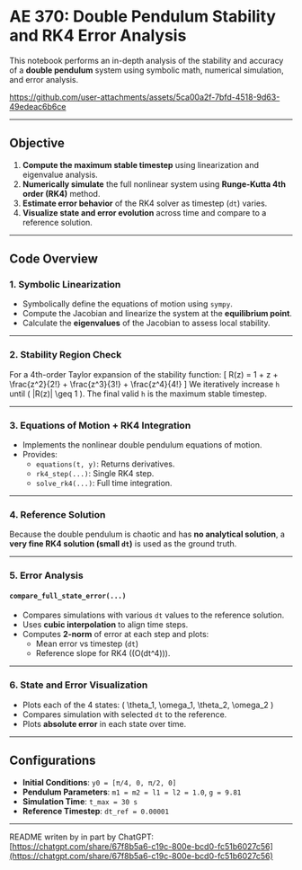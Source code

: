 # AE 370: Double Pendulum Stability and RK4 Error Analysis

This notebook performs an in-depth analysis of the stability and accuracy of a **double pendulum** system using symbolic math, numerical simulation, and error analysis.

https://github.com/user-attachments/assets/5ca00a2f-7bfd-4518-9d63-49edeac6b6ce

---

## Objective

1. **Compute the maximum stable timestep** using linearization and eigenvalue analysis.
2. **Numerically simulate** the full nonlinear system using **Runge-Kutta 4th order (RK4)** method.
3. **Estimate error behavior** of the RK4 solver as timestep (`dt`) varies.
4. **Visualize state and error evolution** across time and compare to a reference solution.

---

## Code Overview

### 1. **Symbolic Linearization**

- Symbolically define the equations of motion using `sympy`.
- Compute the Jacobian and linearize the system at the **equilibrium point**.
- Calculate the **eigenvalues** of the Jacobian to assess local stability.

---

### 2. **Stability Region Check**

For a 4th-order Taylor expansion of the stability function:
\[
R(z) = 1 + z + \frac{z^2}{2!} + \frac{z^3}{3!} + \frac{z^4}{4!}
\]
We iteratively increase `h` until \( |R(z)| \geq 1 \). The final valid `h` is the maximum stable timestep.

---

### 3. **Equations of Motion + RK4 Integration**

- Implements the nonlinear double pendulum equations of motion.
- Provides:
  - `equations(t, y)`: Returns derivatives.
  - `rk4_step(...)`: Single RK4 step.
  - `solve_rk4(...)`: Full time integration.

---

### 4. **Reference Solution**

Because the double pendulum is chaotic and has **no analytical solution**, a **very fine RK4 solution (small `dt`)** is used as the ground truth.

---

### 5. **Error Analysis**

#### `compare_full_state_error(...)`
- Compares simulations with various `dt` values to the reference solution.
- Uses **cubic interpolation** to align time steps.
- Computes **2-norm** of error at each step and plots:
  - Mean error vs timestep (`dt`)
  - Reference slope for RK4 (\(O(dt^4)\)).

---

### 6. **State and Error Visualization**

- Plots each of the 4 states: \( \theta_1, \omega_1, \theta_2, \omega_2 \)
- Compares simulation with selected `dt` to the reference.
- Plots **absolute error** in each state over time.

---

## Configurations

- **Initial Conditions**: `y0 = [π/4, 0, π/2, 0]`
- **Pendulum Parameters**: `m1 = m2 = l1 = l2 = 1.0`, `g = 9.81`
- **Simulation Time**: `t_max = 30 s`
- **Reference Timestep**: `dt_ref = 0.00001`

---

README writen by in part by ChatGPT: [https://chatgpt.com/share/67f8b5a6-c19c-800e-bcd0-fc51b6027c56](https://chatgpt.com/share/67f8b5a6-c19c-800e-bcd0-fc51b6027c56)
